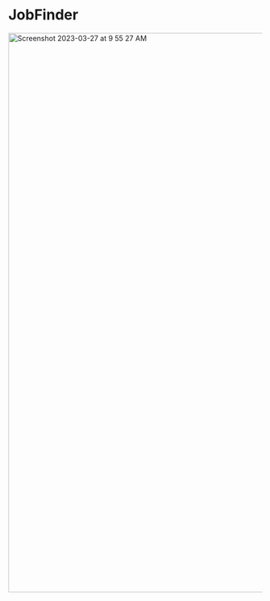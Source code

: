 # JobFinder

<img width="1108" alt="Screenshot 2023-03-27 at 9 55 27 AM" src="https://user-images.githubusercontent.com/73311217/227840867-8679e81c-4ffd-404d-b3f2-7f8cbee94e32.png">
